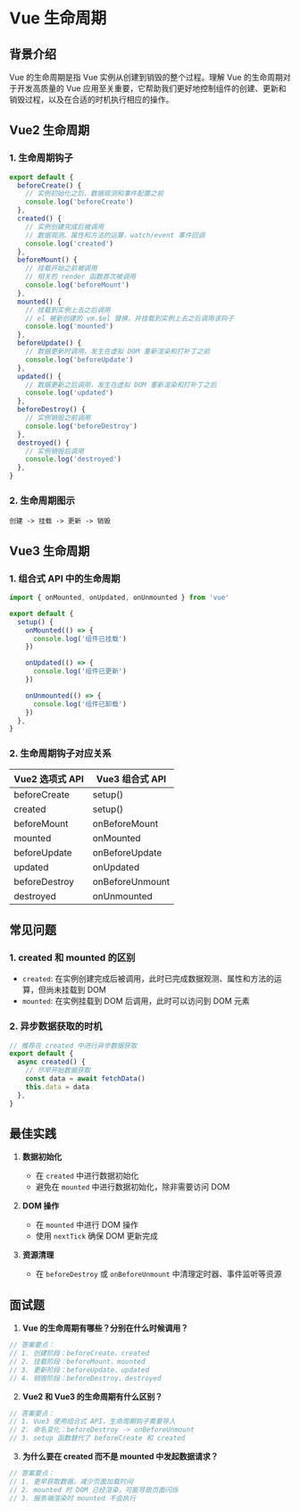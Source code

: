 # Vue 生命周期

## 背景介绍

Vue 的生命周期是指 Vue 实例从创建到销毁的整个过程。理解 Vue 的生命周期对于开发高质量的 Vue 应用至关重要，它帮助我们更好地控制组件的创建、更新和销毁过程，以及在合适的时机执行相应的操作。

## Vue2 生命周期

### 1. 生命周期钩子

```javascript
export default {
  beforeCreate() {
    // 实例初始化之后，数据观测和事件配置之前
    console.log('beforeCreate')
  },
  created() {
    // 实例创建完成后被调用
    // 数据观测、属性和方法的运算，watch/event 事件回调
    console.log('created')
  },
  beforeMount() {
    // 挂载开始之前被调用
    // 相关的 render 函数首次被调用
    console.log('beforeMount')
  },
  mounted() {
    // 挂载到实例上去之后调用
    // el 被新创建的 vm.$el 替换，并挂载到实例上去之后调用该钩子
    console.log('mounted')
  },
  beforeUpdate() {
    // 数据更新时调用，发生在虚拟 DOM 重新渲染和打补丁之前
    console.log('beforeUpdate')
  },
  updated() {
    // 数据更新之后调用，发生在虚拟 DOM 重新渲染和打补丁之后
    console.log('updated')
  },
  beforeDestroy() {
    // 实例销毁之前调用
    console.log('beforeDestroy')
  },
  destroyed() {
    // 实例销毁后调用
    console.log('destroyed')
  },
}
```

### 2. 生命周期图示

```
创建 -> 挂载 -> 更新 -> 销毁
```

## Vue3 生命周期

### 1. 组合式 API 中的生命周期

```javascript
import { onMounted, onUpdated, onUnmounted } from 'vue'

export default {
  setup() {
    onMounted(() => {
      console.log('组件已挂载')
    })

    onUpdated(() => {
      console.log('组件已更新')
    })

    onUnmounted(() => {
      console.log('组件已卸载')
    })
  },
}
```

### 2. 生命周期钩子对应关系

| Vue2 选项式 API | Vue3 组合式 API |
| --------------- | --------------- |
| beforeCreate    | setup()         |
| created         | setup()         |
| beforeMount     | onBeforeMount   |
| mounted         | onMounted       |
| beforeUpdate    | onBeforeUpdate  |
| updated         | onUpdated       |
| beforeDestroy   | onBeforeUnmount |
| destroyed       | onUnmounted     |

## 常见问题

### 1. created 和 mounted 的区别

- `created`: 在实例创建完成后被调用，此时已完成数据观测、属性和方法的运算，但尚未挂载到 DOM
- `mounted`: 在实例挂载到 DOM 后调用，此时可以访问到 DOM 元素

### 2. 异步数据获取的时机

```javascript
// 推荐在 created 中进行异步数据获取
export default {
  async created() {
    // 尽早开始数据获取
    const data = await fetchData()
    this.data = data
  },
}
```

## 最佳实践

1. **数据初始化**

   - 在 `created` 中进行数据初始化
   - 避免在 `mounted` 中进行数据初始化，除非需要访问 DOM

2. **DOM 操作**

   - 在 `mounted` 中进行 DOM 操作
   - 使用 `nextTick` 确保 DOM 更新完成

3. **资源清理**
   - 在 `beforeDestroy` 或 `onBeforeUnmount` 中清理定时器、事件监听等资源

## 面试题

1. **Vue 的生命周期有哪些？分别在什么时候调用？**

```javascript
// 答案要点：
// 1. 创建阶段：beforeCreate、created
// 2. 挂载阶段：beforeMount、mounted
// 3. 更新阶段：beforeUpdate、updated
// 4. 销毁阶段：beforeDestroy、destroyed
```

2. **Vue2 和 Vue3 的生命周期有什么区别？**

```javascript
// 答案要点：
// 1. Vue3 使用组合式 API，生命周期钩子需要导入
// 2. 命名变化：beforeDestroy -> onBeforeUnmount
// 3. setup 函数替代了 beforeCreate 和 created
```

3. **为什么要在 created 而不是 mounted 中发起数据请求？**

```javascript
// 答案要点：
// 1. 更早获取数据，减少页面加载时间
// 2. mounted 时 DOM 已经渲染，可能导致页面闪烁
// 3. 服务端渲染时 mounted 不会执行
```

